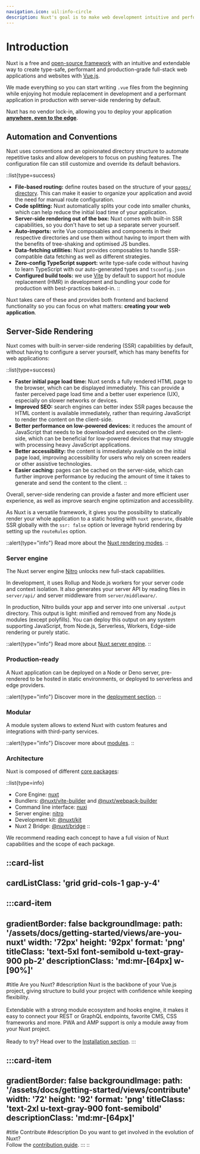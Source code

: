 ```yaml
---
navigation.icon: uil:info-circle
description: Nuxt's goal is to make web development intuitive and performant with a great Developer Experience in mind.
---
```


# Introduction

Nuxt is a free and [open-source framework](https://github.com/nuxt/nuxt) with an intuitive and extendable way to create type-safe, performant and production-grade full-stack web applications and websites with [Vue.js](https://vuejs.org).

We made everything so you can start writing `.vue` files from the beginning while enjoying hot module replacement in development and a performant application in production with server-side rendering by default.

Nuxt has no vendor lock-in, allowing you to deploy your application [**anywhere, even to the edge**](/docs/getting-started/deployment).

## Automation and Conventions

Nuxt uses conventions and an opinionated directory structure to automate repetitive tasks and allow developers to focus on pushing features. The configuration file can still customize and override its default behaviors.

::list{type=success}
- **File-based routing:** define routes based on the structure of your [`pages/` directory](/docs/guide/directory-structure/pages). This can make it easier to organize your application and avoid the need for manual route configuration.
- **Code splitting:** Nuxt automatically splits your code into smaller chunks, which can help reduce the initial load time of your application.
- **Server-side rendering out of the box:** Nuxt comes with built-in SSR capabilities, so you don't have to set up a separate server yourself.
- **Auto-imports:** write Vue composables and components in their respective directories and use them without having to import them with the benefits of tree-shaking and optimised JS bundles.
- **Data-fetching utilities:** Nuxt provides composables to handle SSR-compatible data fetching as well as different strategies.
- **Zero-config TypeScript support:** write type-safe code without having to learn TypeScript with our auto-generated types and `tsconfig.json`
- **Configured build tools:** we use [Vite](https://vitejs.dev) by default to support hot module replacement (HMR) in development and bundling your code for production with best-practices baked-in.
  ::

Nuxt takes care of these and provides both frontend and backend functionality so you can focus on what matters: **creating your web application**.

## Server-Side Rendering

Nuxt comes with built-in server-side rendering (SSR) capabilities by default, without having to configure a server yourself, which has many benefits for web applications:

::list{type=success}
- **Faster initial page load time:** Nuxt sends a fully rendered HTML page to the browser, which can be displayed immediately. This can provide a faster perceived page load time and a better user experience (UX), especially on slower networks or devices.
- **Improved SEO:** search engines can better index SSR pages because the HTML content is available immediately, rather than requiring JavaScript to render the content on the client-side.
- **Better performance on low-powered devices:** it reduces the amount of JavaScript that needs to be downloaded and executed on the client-side, which can be beneficial for low-powered devices that may struggle with processing heavy JavaScript applications.
- **Better accessibility:** the content is immediately available on the initial page load, improving accessibility for users who rely on screen readers or other assistive technologies.
- **Easier caching:** pages can be cached on the server-side, which can further improve performance by reducing the amount of time it takes to generate and send the content to the client.
  ::

Overall, server-side rendering can provide a faster and more efficient user experience, as well as improve search engine optimization and accessibility.

As Nuxt is a versatile framework, it gives you the possibility to statically render your whole application to a static hosting with `nuxt generate`,
disable SSR globally with the `ssr: false` option or leverage hybrid rendering by setting up the `routeRules` option.

::alert{type="info"}
Read more about the [Nuxt rendering modes](/docs/guide/concepts/rendering).
::

### Server engine

The Nuxt server engine [Nitro](https://nitro.unjs.io) unlocks new full-stack capabilities.

In development, it uses Rollup and Node.js workers for your server code and context isolation. It also generates your server API by reading files in `server/api/` and server middleware from `server/middleware/`.

In production, Nitro builds your app and server into one universal `.output` directory. This output is light: minified and removed from any Node.js modules (except polyfills). You can deploy this output on any system supporting JavaScript, from Node.js, Serverless, Workers, Edge-side rendering or purely static.

::alert{type="info"}
Read more about [Nuxt server engine](/docs/guide/concepts/server-engine).
::

### Production-ready

A Nuxt application can be deployed on a Node or Deno server, pre-rendered to be hosted in static environments, or deployed to serverless and edge providers.

::alert{type="info"}
Discover more in the [deployment section](/docs/getting-started/deployment).
::

### Modular

A module system allows to extend Nuxt with custom features and integrations with third-party services.

::alert{type="info"}
Discover more about [modules](/docs/guide/concepts/modules).
::

### Architecture

Nuxt is composed of different [core packages](https://github.com/nuxt/nuxt/tree/main/packages):

::list{type=info}
- Core Engine: [nuxt](https://github.com/nuxt/nuxt/tree/main/packages/nuxt)
- Bundlers: [@nuxt/vite-builder](https://github.com/nuxt/nuxt/tree/main/packages/vite) and [@nuxt/webpack-builder](https://github.com/nuxt/nuxt/tree/main/packages/webpack)
- Command line interface: [nuxi](https://github.com/nuxt/nuxt/tree/main/packages/nuxi)
- Server engine: [nitro](https://github.com/unjs/nitro)
- Development kit: [@nuxt/kit](https://github.com/nuxt/nuxt/tree/main/packages/kit)
- Nuxt 2 Bridge: [@nuxt/bridge](https://github.com/nuxt/bridge)
  ::

We recommend reading each concept to have a full vision of Nuxt capabilities and the scope of each package.

::card-list
---
cardListClass: 'grid grid-cols-1 gap-y-4'
---
:::card-item
---
gradientBorder: false
backgroundImage:
path: '/assets/docs/getting-started/views/are-you-nuxt'
width: '72px'
height: '92px'
format: 'png'
titleClass: 'text-5xl font-semibold u-text-gray-900 pb-2'
descriptionClass: 'md:mr-[64px] w-[90%]'
  ---
#title
Are you Nuxt?
#description
Nuxt is the backbone of your Vue.js project, giving structure to build your project with confidence while keeping flexibility.
<br>
<br>
Extendable with a strong module ecosystem and hooks engine, it makes it easy to connect your REST or GraphQL endpoints, favorite CMS, CSS frameworks and more. PWA and AMP support is only a module away from your Nuxt project.
<br>
<br>
Ready to try? Head over to the [Installation section](/docs/getting-started/installation).
:::

:::card-item
---
gradientBorder: false
backgroundImage:
path: '/assets/docs/getting-started/views/contribute'
width: '72'
height: '92'
format: 'png'
titleClass: 'text-2xl u-text-gray-900 font-semibold'
descriptionClass: 'md:mr-[64px]'
  ---
#title
Contribute
#description
Do you want to get involved in the evolution of Nuxt?
<br>
Follow the [contribution guide](/docs/community/contribution).
:::
::

